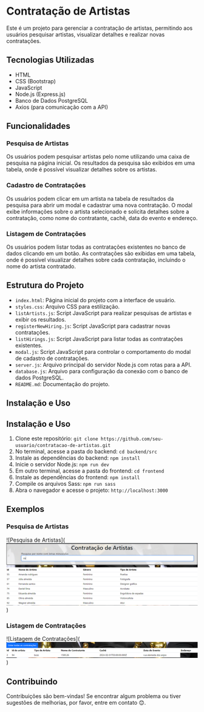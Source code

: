 # Contratação de Artistas

Este é um projeto para gerenciar a contratação de artistas, permitindo aos usuários pesquisar artistas, visualizar detalhes e realizar novas contratações.

## Tecnologias Utilizadas

- HTML
- CSS (Bootstrap)
- JavaScript
- Node.js (Express.js)
- Banco de Dados PostgreSQL
- Axios (para comunicação com a API)

## Funcionalidades

### Pesquisa de Artistas

Os usuários podem pesquisar artistas pelo nome utilizando uma caixa de pesquisa na página inicial. Os resultados da pesquisa são exibidos em uma tabela, onde é possível visualizar detalhes sobre os artistas.

### Cadastro de Contratações

Os usuários podem clicar em um artista na tabela de resultados da pesquisa para abrir um modal e cadastrar uma nova contratação. O modal exibe informações sobre o artista selecionado e solicita detalhes sobre a contratação, como nome do contratante, cachê, data do evento e endereço.

### Listagem de Contratações

Os usuários podem listar todas as contratações existentes no banco de dados clicando em um botão. As contratações são exibidas em uma tabela, onde é possível visualizar detalhes sobre cada contratação, incluindo o nome do artista contratado.

## Estrutura do Projeto

- `index.html`: Página inicial do projeto com a interface de usuário.
- `styles.css`: Arquivo CSS para estilização.
- `listArtists.js`: Script JavaScript para realizar pesquisas de artistas e exibir os resultados.
- `registerNewHiring.js`: Script JavaScript para cadastrar novas contratações.
- `listHirings.js`: Script JavaScript para listar todas as contratações existentes.
- `modal.js`: Script JavaScript para controlar o comportamento do modal de cadastro de contratações.
- `server.js`: Arquivo principal do servidor Node.js com rotas para a API.
- `database.js`: Arquivo para configuração da conexão com o banco de dados PostgreSQL.
- `README.md`: Documentação do projeto.

## Instalação e Uso

## Instalação e Uso

1. Clone este repositório: `git clone https://github.com/seu-usuario/contratacao-de-artistas.git`
2. No terminal, acesse a pasta do backend: `cd backend/src`
3. Instale as dependências do backend: `npm install`
4. Inicie o servidor Node.js: `npm run dev`
5. Em outro terminal, acesse a pasta do frontend: `cd frontend`
6. Instale as dependências do frontend: `npm install`
7. Compile os arquivos Sass: `npm run sass`
8. Abra o navegador e acesse o projeto: `http://localhost:3000`

## Exemplos

### Pesquisa de Artistas

![Pesquisa de Artistas](![alt text](image.png))

### Listagem de Contratações

![Listagem de Contratações](![alt text](image-1.png))

## Contribuindo

Contribuições são bem-vindas! Se encontrar algum problema ou tiver sugestões de melhorias, por favor, entre em contato 😊.

